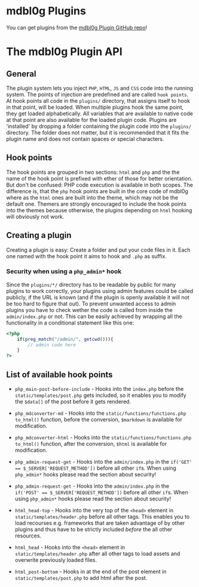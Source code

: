 # mdbl0g Plugins
You can get plugins from the [mdbl0g Plugin GitHub repo](https://github.com/Ps0ke/mdbl0g-plugins)!

# The mdbl0g Plugin API

## General
The plugin system lets you inject `PHP`, `HTML`, `JS` and `CSS` code into the running system. The points of injection are predefined and are called `hook points`. At hook points all code in the `plugins/` directory, that assigns itself to hook in that point, will be loaded. When multiple plugins hook the same point, they get loaded alphabetically. All variables that are available to native code at that point are also available for the loaded plugin code. Plugins are 'installed' by dropping a folder containing the plugin code into the `plugins/` directory. The folder does not matter, but it is recommended that it fits the plugin name and does not contain spaces or special characters.

## Hook points
The hook points are grouped in two sections: `html` and `php` and the the name of the hook point is prefixed with ether of those for better orientation. But don't be confused: PHP code execution is available in both scopes. The difference is, that the `php` hook points are built in the core code of mdbl0g where as the `html` ones are built into the theme, which may not be the default one. Themers are strongly encouraged to include the hook points into the themes because otherwise, the plugins depending on `html` hooking will obviously not work.

## Creating a plugin
Creating a plugin is easy: Create a folder and put your code files in it. Each one named with the hook point it aims to hook and `.php` as suffix.

### Security when using a `php_admin*` hook
Since the `plugins/*/` directory has to be readable by public for many plugins to work correctly, your plugins using admin features could be called publicly, if the URL is known (and if the plugin is openly available it will not be too hard to figure that out). To prevent unwanted access to admin plugins you have to check wether the code is called from inside the `admin/index.php` or not. This can be easily achieved by wrapping all the functionality in a conditional statement like this one:
```php
<?php
    if(preg_match("/admin/", getcwd())){
        // admin code here
    }
?>
```

## List of available hook points
* `php_main-post-before-include` - Hooks into the `index.php` before the `static/templates/post.php` gets included, so it enables you to modify the `$data[]` of the post before it gets rendered.
* `php_mdconverter-md` - Hooks into the `static/functions/functions.php to_html()` function, before the conversion, `$markdown` is available for modification.
* `php_mdconverter-html` - Hooks into the `static/functions/functions.php to_html()` function, after the conversion, `$html` is available for modification.
* `php_admin-request-get` - Hooks into the `admin/index.php` in the `if('GET' == $_SERVER['REQUEST_METHOD'])` before all other `if`s. When using `php_admin*` hooks please read the section about security!
* `php_admin-request-get` - Hooks into the `admin/index.php` in the `if('POST' == $_SERVER['REQUEST_METHOD'])` before all other `if`s. When using `php_admin*` hooks please read the section about security!

* `html_head-top` - Hooks into the very top of the `<head>` element in `static/templates/header.php` before all other tags. This enables you to load recourses e.g. frameworks that are taken advantage of by other plugins and thus have to be strictly included _before_ the all other resources.
* `html_head` - Hooks into the `<head>` element in `static/templates/header.php` after all other tags to load assets and overwrite previously loaded files.
* `html_post-bottom` - Hooks in at the end of the post element in `static/templates/post.php` to add html after the post.
